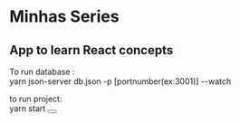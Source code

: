 <h1>
  Minhas Series
 </h1> 
<h2>App to learn React concepts</h2>
To run database : <br/>
yarn json-server db.json -p [portnumber(ex:3001)] --watch


to run project:<br/>
yarn start
<button> </button>
